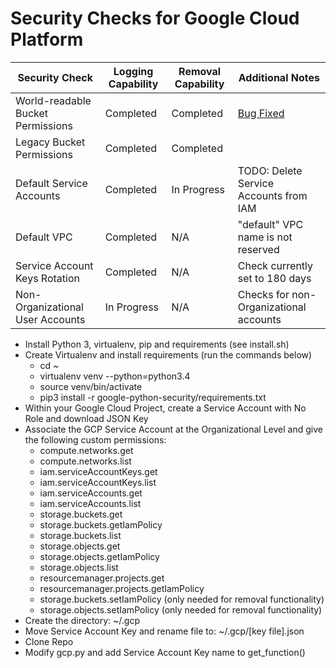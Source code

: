 # Security Checks for Google Cloud Platform #

| Security Check | Logging Capability | Removal Capability | Additional Notes |
|-----------------------------------|--------------------|--------------------|------------------|
| World-readable Bucket Permissions | Completed | Completed | [Bug Fixed](https://github.com/GoogleCloudPlatform/google-cloud-python/issues/4682) |
| Legacy Bucket Permissions | Completed | Completed | |
| Default Service Accounts | Completed | In Progress | TODO: Delete Service Accounts from IAM |
| Default VPC | Completed | N/A | "default" VPC name is not reserved |
| Service Account Keys Rotation | Completed | N/A | Check currently set to 180 days |
| Non-Organizational User Accounts | In Progress | N/A | Checks for non-Organizational accounts |


- Install Python 3, virtualenv, pip and requirements (see install.sh)
- Create Virtualenv and install requirements (run the commands below)
    - cd ~
    - virtualenv venv --python=python3.4
    - source venv/bin/activate
    - pip3 install -r google-python-security/requirements.txt
- Within your Google Cloud Project, create a Service Account with No Role and download JSON Key
- Associate the GCP Service Account at the Organizational Level and give the following custom permissions:
    - compute.networks.get
    - compute.networks.list
    - iam.serviceAccountKeys.get
    - iam.serviceAccountKeys.list
    - iam.serviceAccounts.get
    - iam.serviceAccounts.list
    - storage.buckets.get
    - storage.buckets.getIamPolicy
    - storage.buckets.list
    - storage.objects.get
    - storage.objects.getIamPolicy
    - storage.objects.list
    - resourcemanager.projects.get
    - resourcemanager.projects.getIamPolicy
    - storage.buckets.setIamPolicy (only needed for removal functionality)
    - storage.objects.setIamPolicy (only needed for removal functionality)
- Create the directory: ~/.gcp
- Move Service Account Key and rename file to: ~/.gcp/[key file].json
- Clone Repo
- Modify gcp.py and add Service Account Key name to get_function()
